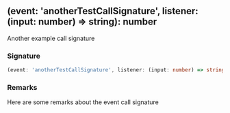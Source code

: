 ## (event: 'anotherTestCallSignature', listener: (input: number) => string): number

Another example call signature

<h3 id="_call__1-signature">Signature</h3>

```typescript
(event: 'anotherTestCallSignature', listener: (input: number) => string): number;
```

<h3 id="_call__1-remarks">Remarks</h3>

Here are some remarks about the event call signature
